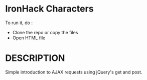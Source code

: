IronHack Characters
================

To run it, do :
- Clone the repo or copy the files
- Open HTML file

DESCRIPTION
=====================

Simple introduction to AJAX requests using jQuery's get and post.
